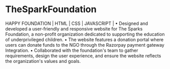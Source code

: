 # TheSparkFoundation
HAPPY FOUNDATION | HTML | CSS | JAVASCRIPT |
• Designed and developed a user-friendly and responsive website for The Sparks
Foundation, a non-profit organization dedicated to supporting the education of
underprivileged children.
• The website features a donation portal where users can donate funds to the
NGO through the Razorpay payment gateway Integration.
• Collaborated with the foundation's team to gather requirements, design the user
experience, and ensure the website reflects the organization's values and goals.
